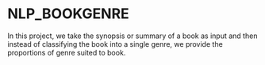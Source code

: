 # NLP_BOOKGENRE
In this project, we take the synopsis or summary of a book as input and then instead of classifying the book into a single genre, we provide the proportions of genre suited to book.
